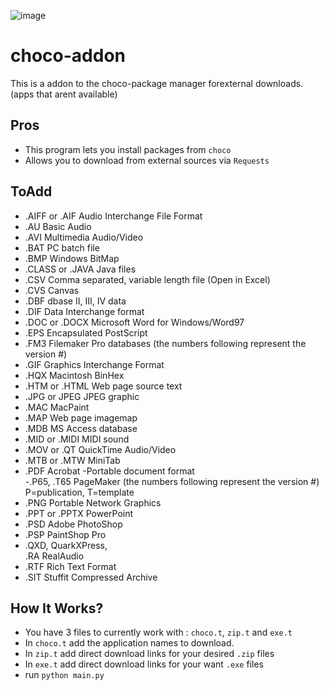 ![image](https://user-images.githubusercontent.com/82535503/167408437-51562cf7-7d50-4999-b2b8-63e2aea890c5.png)


# choco-addon
This is a addon to the choco-package manager forexternal downloads.(apps that arent available)



## Pros
- This program lets you install packages from `choco` 
- Allows you to download from external sources via `Requests`


## ToAdd

- .AIFF or .AIF
Audio Interchange File Format<br>
- .AU
Basic Audio<br>
- .AVI
Multimedia Audio/Video<br>
- .BAT
PC batch file<br>
- .BMP
Windows BitMap<br>
- .CLASS or .JAVA
Java files<br>
- .CSV
Comma separated, variable length file (Open in Excel)<br>
- .CVS
Canvas<br>
- .DBF
dbase II, III, IV data<br>
- .DIF
Data Interchange format<br>
- .DOC or .DOCX
Microsoft Word for Windows/Word97<br>
- .EPS
Encapsulated PostScript<br>
- .FM3
Filemaker Pro databases (the numbers following represent the version #)<br>
- .GIF
Graphics Interchange Format<br>
- .HQX
Macintosh BinHex<br>
- .HTM or .HTML
Web page source text<br>
- .JPG or JPEG
JPEG graphic<br>
- .MAC
MacPaint<br>
- .MAP
Web page imagemap<br>
- .MDB
MS Access database<br>
- .MID or .MIDI
MIDI sound<br>
- .MOV or .QT
QuickTime Audio/Video<br>
- .MTB or .MTW
MiniTab<br>
- .PDF
Acrobat -Portable document format<br>
-.P65, 
.T65
PageMaker (the numbers following represent the version #) P=publication, T=template<br>
- .PNG
Portable Network Graphics<br>
- .PPT or .PPTX
PowerPoint <br>
- .PSD
Adobe PhotoShop <br>
- .PSP
PaintShop Pro <br>
- .QXD, 
QuarkXPress, <br>
.RA
RealAudio
- .RTF
Rich Text Format <br>
- .SIT
Stuffit Compressed Archive




##  How It Works?
- You have 3 files to currently work with : `choco.t`, `zip.t` and `exe.t`
- In `choco.t` add the application names to download.
- In `zip.t` add direct download links for your desired `.zip` files
- In `exe.t` add direct download links for your want `.exe` files
- run `python main.py`
